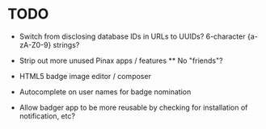 # TODO

* Switch from disclosing database IDs in URLs to UUIDs? 6-character {a-zA-Z0-9} strings?

* Strip out more unused Pinax apps / features
** No "friends"?

* HTML5 badge image editor / composer
* Autocomplete on user names for badge nomination

* Allow badger app to be more reusable by checking for installation of notification, etc?

